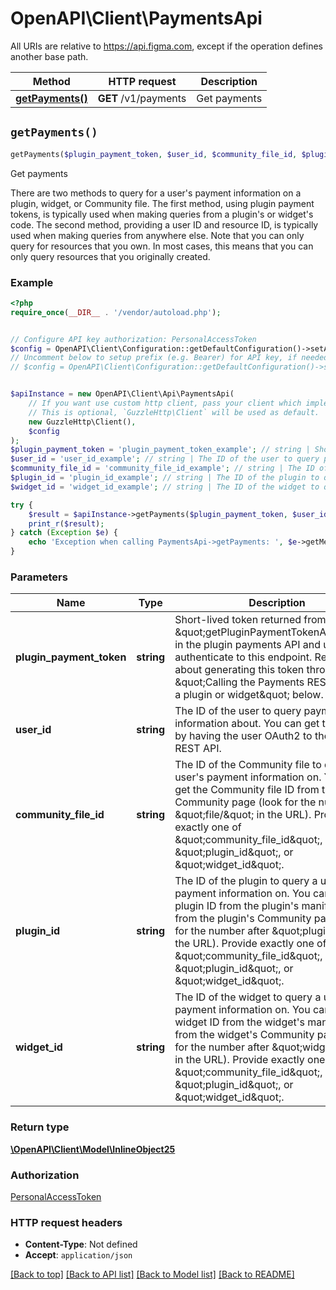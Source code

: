 # OpenAPI\Client\PaymentsApi

All URIs are relative to https://api.figma.com, except if the operation defines another base path.

| Method | HTTP request | Description |
| ------------- | ------------- | ------------- |
| [**getPayments()**](PaymentsApi.md#getPayments) | **GET** /v1/payments | Get payments |


## `getPayments()`

```php
getPayments($plugin_payment_token, $user_id, $community_file_id, $plugin_id, $widget_id): \OpenAPI\Client\Model\InlineObject25
```

Get payments

There are two methods to query for a user's payment information on a plugin, widget, or Community file. The first method, using plugin payment tokens, is typically used when making queries from a plugin's or widget's code. The second method, providing a user ID and resource ID, is typically used when making queries from anywhere else.  Note that you can only query for resources that you own. In most cases, this means that you can only query resources that you originally created.

### Example

```php
<?php
require_once(__DIR__ . '/vendor/autoload.php');


// Configure API key authorization: PersonalAccessToken
$config = OpenAPI\Client\Configuration::getDefaultConfiguration()->setApiKey('X-Figma-Token', 'YOUR_API_KEY');
// Uncomment below to setup prefix (e.g. Bearer) for API key, if needed
// $config = OpenAPI\Client\Configuration::getDefaultConfiguration()->setApiKeyPrefix('X-Figma-Token', 'Bearer');


$apiInstance = new OpenAPI\Client\Api\PaymentsApi(
    // If you want use custom http client, pass your client which implements `GuzzleHttp\ClientInterface`.
    // This is optional, `GuzzleHttp\Client` will be used as default.
    new GuzzleHttp\Client(),
    $config
);
$plugin_payment_token = 'plugin_payment_token_example'; // string | Short-lived token returned from \"getPluginPaymentTokenAsync\" in the plugin payments API and used to authenticate to this endpoint. Read more about generating this token through \"Calling the Payments REST API from a plugin or widget\" below.
$user_id = 'user_id_example'; // string | The ID of the user to query payment information about. You can get the user ID by having the user OAuth2 to the Figma REST API.
$community_file_id = 'community_file_id_example'; // string | The ID of the Community file to query a user's payment information on. You can get the Community file ID from the file's Community page (look for the number after \"file/\" in the URL). Provide exactly one of \"community_file_id\", \"plugin_id\", or \"widget_id\".
$plugin_id = 'plugin_id_example'; // string | The ID of the plugin to query a user's payment information on. You can get the plugin ID from the plugin's manifest, or from the plugin's Community page (look for the number after \"plugin/\" in the URL). Provide exactly one of \"community_file_id\", \"plugin_id\", or \"widget_id\".
$widget_id = 'widget_id_example'; // string | The ID of the widget to query a user's payment information on. You can get the widget ID from the widget's manifest, or from the widget's Community page (look for the number after \"widget/\" in the URL). Provide exactly one of \"community_file_id\", \"plugin_id\", or \"widget_id\".

try {
    $result = $apiInstance->getPayments($plugin_payment_token, $user_id, $community_file_id, $plugin_id, $widget_id);
    print_r($result);
} catch (Exception $e) {
    echo 'Exception when calling PaymentsApi->getPayments: ', $e->getMessage(), PHP_EOL;
}
```

### Parameters

| Name | Type | Description  | Notes |
| ------------- | ------------- | ------------- | ------------- |
| **plugin_payment_token** | **string**| Short-lived token returned from \&quot;getPluginPaymentTokenAsync\&quot; in the plugin payments API and used to authenticate to this endpoint. Read more about generating this token through \&quot;Calling the Payments REST API from a plugin or widget\&quot; below. | [optional] |
| **user_id** | **string**| The ID of the user to query payment information about. You can get the user ID by having the user OAuth2 to the Figma REST API. | [optional] |
| **community_file_id** | **string**| The ID of the Community file to query a user&#39;s payment information on. You can get the Community file ID from the file&#39;s Community page (look for the number after \&quot;file/\&quot; in the URL). Provide exactly one of \&quot;community_file_id\&quot;, \&quot;plugin_id\&quot;, or \&quot;widget_id\&quot;. | [optional] |
| **plugin_id** | **string**| The ID of the plugin to query a user&#39;s payment information on. You can get the plugin ID from the plugin&#39;s manifest, or from the plugin&#39;s Community page (look for the number after \&quot;plugin/\&quot; in the URL). Provide exactly one of \&quot;community_file_id\&quot;, \&quot;plugin_id\&quot;, or \&quot;widget_id\&quot;. | [optional] |
| **widget_id** | **string**| The ID of the widget to query a user&#39;s payment information on. You can get the widget ID from the widget&#39;s manifest, or from the widget&#39;s Community page (look for the number after \&quot;widget/\&quot; in the URL). Provide exactly one of \&quot;community_file_id\&quot;, \&quot;plugin_id\&quot;, or \&quot;widget_id\&quot;. | [optional] |

### Return type

[**\OpenAPI\Client\Model\InlineObject25**](../Model/InlineObject25.md)

### Authorization

[PersonalAccessToken](../../README.md#PersonalAccessToken)

### HTTP request headers

- **Content-Type**: Not defined
- **Accept**: `application/json`

[[Back to top]](#) [[Back to API list]](../../README.md#endpoints)
[[Back to Model list]](../../README.md#models)
[[Back to README]](../../README.md)
